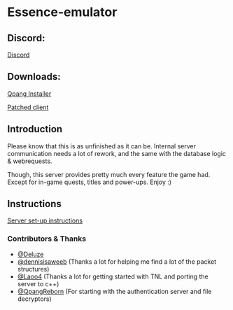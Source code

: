 # Essence-emulator

## Discord:

[Discord](https://discord.gg/2AMAZEt)

## Downloads:

[Qpang Installer](https://mega.nz/#!lQtUSCyJ!QuLAQrdKgl5mL3q8yRWI4fTXIxOzU4cSm6GoGrmbiHk)

[Patched client](https://mega.nz/#!ABcAxIZL!XRc9eMIuCmpIK3PYQnZ0m1JaSLcTYdQOqQ3InQpPPeM)

## Introduction

Please know that this is as unfinished as it can be. Internal server communication needs a lot of rework, and the same with the database logic & webrequests.

Though, this server provides pretty much every feature the game had. Except for in-game quests, titles and power-ups. Enjoy :)

## Instructions

[Server set-up instructions](https://gist.github.com/Deluze/2935e17fd6b80c1c16a6a5c0b952c723)


### Contributors & Thanks

- [@Deluze](https://github.com/Deluze)
- [@dennisisaweeb](https://github.com/dennisisaweeb) (Thanks a lot for helping me find a lot of the packet structures)
- [@Laoo4](https://github.com/Laoo4) (Thanks a lot for getting started with TNL and porting the server to c++)
- [@QpangReborn](https://github.com/QpangReborn) (For starting with the authentication server and file decryptors)
